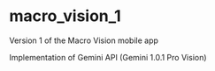 # macro_vision_1

Version 1 of the Macro Vision mobile app

Implementation of Gemini API (Gemini 1.0.1 Pro Vision)
